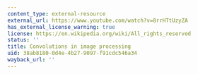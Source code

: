 ```yaml
---
content_type: external-resource
external_url: https://www.youtube.com/watch?v=8rrHTtUzyZA
has_external_license_warning: true
license: https://en.wikipedia.org/wiki/All_rights_reserved
status: ''
title: Convolutions in image processing
uid: 38ab8180-0d4e-4b27-9097-f91cdc546a34
wayback_url: ''
---
```

